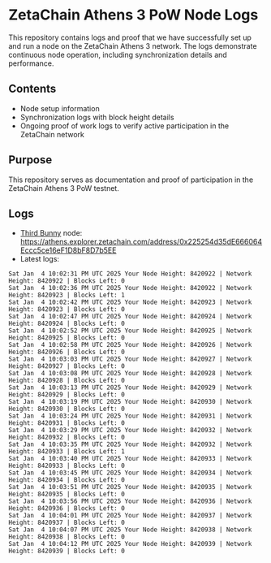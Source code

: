 # ZetaChain Athens 3 PoW Node Logs
This repository contains logs and proof that we have successfully set up and run a node on the ZetaChain Athens 3 network. The logs demonstrate continuous node operation, including synchronization details and performance.

## Contents
- Node setup information
- Synchronization logs with block height details
- Ongoing proof of work logs to verify active participation in the ZetaChain network

## Purpose
This repository serves as documentation and proof of participation in the ZetaChain Athens 3 PoW testnet.

## Logs

- [Third Bunny](https://thirdbunny.xyz/) node: https://athens.explorer.zetachain.com/address/0x225254d35dE666064Eccc5ce16eF1D8bF8D7b5EE
- Latest logs:
```
Sat Jan  4 10:02:31 PM UTC 2025 Your Node Height: 8420922 | Network Height: 8420922 | Blocks Left: 0
Sat Jan  4 10:02:36 PM UTC 2025 Your Node Height: 8420922 | Network Height: 8420923 | Blocks Left: 1
Sat Jan  4 10:02:42 PM UTC 2025 Your Node Height: 8420923 | Network Height: 8420923 | Blocks Left: 0
Sat Jan  4 10:02:47 PM UTC 2025 Your Node Height: 8420924 | Network Height: 8420924 | Blocks Left: 0
Sat Jan  4 10:02:52 PM UTC 2025 Your Node Height: 8420925 | Network Height: 8420925 | Blocks Left: 0
Sat Jan  4 10:02:58 PM UTC 2025 Your Node Height: 8420926 | Network Height: 8420926 | Blocks Left: 0
Sat Jan  4 10:03:03 PM UTC 2025 Your Node Height: 8420927 | Network Height: 8420927 | Blocks Left: 0
Sat Jan  4 10:03:08 PM UTC 2025 Your Node Height: 8420928 | Network Height: 8420928 | Blocks Left: 0
Sat Jan  4 10:03:13 PM UTC 2025 Your Node Height: 8420929 | Network Height: 8420929 | Blocks Left: 0
Sat Jan  4 10:03:19 PM UTC 2025 Your Node Height: 8420930 | Network Height: 8420930 | Blocks Left: 0
Sat Jan  4 10:03:24 PM UTC 2025 Your Node Height: 8420931 | Network Height: 8420931 | Blocks Left: 0
Sat Jan  4 10:03:29 PM UTC 2025 Your Node Height: 8420932 | Network Height: 8420932 | Blocks Left: 0
Sat Jan  4 10:03:35 PM UTC 2025 Your Node Height: 8420932 | Network Height: 8420933 | Blocks Left: 1
Sat Jan  4 10:03:40 PM UTC 2025 Your Node Height: 8420933 | Network Height: 8420933 | Blocks Left: 0
Sat Jan  4 10:03:45 PM UTC 2025 Your Node Height: 8420934 | Network Height: 8420934 | Blocks Left: 0
Sat Jan  4 10:03:51 PM UTC 2025 Your Node Height: 8420935 | Network Height: 8420935 | Blocks Left: 0
Sat Jan  4 10:03:56 PM UTC 2025 Your Node Height: 8420936 | Network Height: 8420936 | Blocks Left: 0
Sat Jan  4 10:04:01 PM UTC 2025 Your Node Height: 8420937 | Network Height: 8420937 | Blocks Left: 0
Sat Jan  4 10:04:07 PM UTC 2025 Your Node Height: 8420938 | Network Height: 8420938 | Blocks Left: 0
Sat Jan  4 10:04:12 PM UTC 2025 Your Node Height: 8420939 | Network Height: 8420939 | Blocks Left: 0
```
